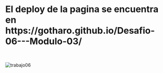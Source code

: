 <h1> El deploy de la pagina se encuentra en https://gotharo.github.io/Desafio-06---Modulo-03/</h1>


<br>


![trabajo06](https://github.com/user-attachments/assets/b42cfaeb-af07-4694-b8bc-814dff3efd8d)
